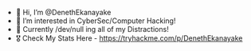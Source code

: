 - 👋 Hi, I’m @DenethEkanayake
- 👀 I’m interested in CyberSec/Computer Hacking!
- 🌱 Currently /dev/null ing all of my Distractions!
- 🎖️ Check My Stats Here - https://tryhackme.com/p/DenethEkanayake
